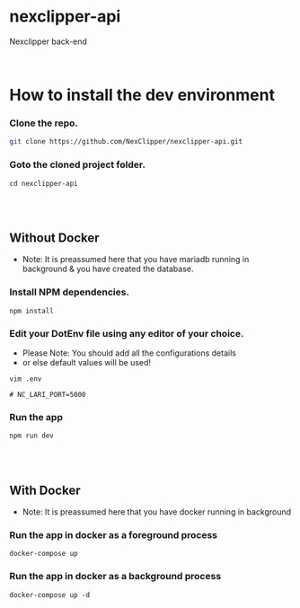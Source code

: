 # nexclipper-api

Nexclipper back-end

<br/>

# How to install the dev environment

### Clone the repo.

```bash
git clone https://github.com/NexClipper/nexclipper-api.git
```

### Goto the cloned project folder.

```shell
cd nexclipper-api
```

<br /><br />

## Without Docker

- Note: It is preassumed here that you have mariadb running in background & you have created the database.

### Install NPM dependencies.

```shell
npm install
```

### Edit your DotEnv file using any editor of your choice.

- Please Note: You should add all the configurations details
- or else default values will be used!

```shell
vim .env
```

```
# NC_LARI_PORT=5000
```

### Run the app

```shell
npm run dev
```

<br /><br />

## With Docker

- Note: It is preassumed here that you have docker running in background

### Run the app in docker as a foreground process

```shell
docker-compose up
```

### Run the app in docker as a background process

```shell
docker-compose up -d
```

